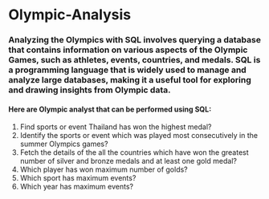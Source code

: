 # Olympic-Analysis

### Analyzing the Olympics with SQL involves querying a database that contains information on various aspects of the Olympic Games, such as athletes, events, countries, and medals. SQL is a programming language that is widely used to manage and analyze large databases, making it a useful tool for exploring and drawing insights from Olympic data.

#### Here are Olympic analyst that can be performed using SQL:

1. Find sports or event Thailand has won the highest medal? 
2. Identify the sports or event which was played most consecutively in the summer Olympics games?
3. Fetch the details of the all the countries which have won the greatest number of silver and bronze medals and at least one gold medal?
4. Which player has won maximum number of golds?
5. Which sport has maximum events?
6. Which year has maximum events?

